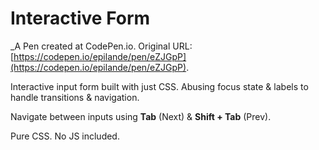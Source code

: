 # Interactive Form
 _A Pen created at CodePen.io. Original URL: [https://codepen.io/epilande/pen/eZJGpP](https://codepen.io/epilande/pen/eZJGpP).

 Interactive input form built with just CSS. Abusing focus state & labels to handle transitions & navigation.

Navigate between inputs using **Tab** (Next) & **Shift + Tab** (Prev).

Pure CSS. No JS included.